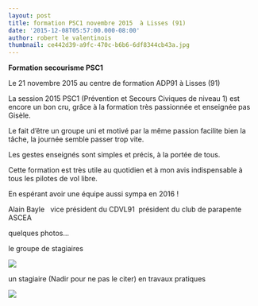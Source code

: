 ```yaml
---
layout: post
title: formation PSC1 novembre 2015  à Lisses (91)
date: '2015-12-08T05:57:00.000-08:00'
author: robert le valentinois
thumbnail: ce442d39-a9fc-470c-b6b6-6df8344cb43a.jpg
---
```


**Formation secourisme PSC1**

Le 21 novembre 2015 au centre de formation ADP91 à Lisses (91)

  

  

 La session 2015 PSC1 (Prévention et Secours Civiques de niveau 1) est encore un bon cru, grâce à la formation très passionnée et enseignée pas Gisèle.

 Le fait d’être un groupe uni et motivé par la même passion facilite bien la tâche, la journée semble passer trop vite.

 Les gestes enseignés sont simples et précis, à la portée de tous.

 Cette formation est très utile au quotidien et à mon avis indispensable à tous les pilotes de vol libre.

 En espérant avoir une équipe aussi sympa en 2016&nbsp;!

 Alain Bayle&nbsp;&nbsp; vice président du CDVL91&nbsp; président du club de parapente ASCEA  
  
  
  
 quelques photos...  
  
 le groupe de stagiaires

  

[![](a2403005-3790-4284-ae95-c5f7aad0cc06.jpg)](635fa123-1592-4d0f-98d9-6af8018c50e3.jpg)

  

 un stagiaire (Nadir pour ne pas le citer) en travaux pratiques

  

[![](3e970595-6039-418c-b4ed-430b7b06a831.jpg)](47861a77-5072-403a-8d3b-425689d0679f.jpg)
  
  
  
  

  

  

  

  

  

  

  

  

  

  

